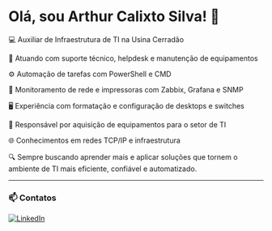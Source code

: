 # Olá, sou Arthur Calixto Silva! 👋

💻 Auxiliar de Infraestrutura de TI na Usina Cerradão 

🎯 Atuando com suporte técnico, helpdesk e manutenção de equipamentos 

⚙️ Automação de tarefas com PowerShell e CMD 

📡 Monitoramento de rede e impressoras com Zabbix, Grafana e SNMP 

🖥️ Experiência com formatação e configuração de desktops e switches 

🛒 Responsável por aquisição de equipamentos para o setor de TI 

🌐 Conhecimentos em redes TCP/IP e infraestrutura 

🔍 Sempre buscando aprender mais e aplicar soluções que tornem o ambiente de TI mais eficiente, confiável e automatizado. 


---

### 📫 **Contatos**


[![LinkedIn](https://img.shields.io/badge/LinkedIn-0A66C2?style=for-the-badge&logo=linkedin&logoColor=white)](https://www.linkedin.com/in/arthur-calixto-421937302/)

